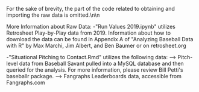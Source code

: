 For the sake of brevity, the part of the code related to obtaining and importing the raw data is omitted.\n\n

More Information about Raw Data: 
-"Run Values 2019.ipynb" utilizes Retrosheet Play-by-Play data from 2019. 
Information about how to download the data can be found in Appendix A of "Analyzing Baseball Data with R" by Max Marchi, Jim Albert, and Ben Baumer or on retrosheet.org

-"Situational Pitching to Contact.Rmd" utilizes the following data:
--> Pitch-level data from Baseball Savant pulled into a MySQL database and then queried for the analysis. For more information, please review Bill Petti's baseballr package.
--> Fangraphs Leaderboards data, accessible from Fangraphs.com
